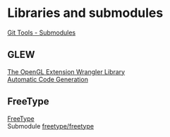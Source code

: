 # Libraries and submodules

[Git Tools - Submodules](https://git-scm.com/book/en/v2/Git-Tools-Submodules)

## GLEW

[The OpenGL Extension Wrangler Library](http://glew.sourceforge.net/)  
[Automatic Code Generation](http://glew.sourceforge.net/advanced.html)

## FreeType

[FreeType](https://freetype.org/)  
Submodule [freetype/freetype](https://github.com/freetype/freetype)
